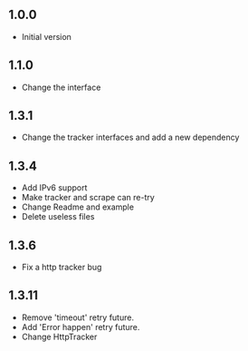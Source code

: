 ## 1.0.0

- Initial version

## 1.1.0

- Change the interface

## 1.3.1

- Change the tracker interfaces and add a new dependency

## 1.3.4
- Add IPv6 support
- Make tracker and scrape can re-try
- Change Readme and example
- Delete useless files

## 1.3.6
- Fix a http tracker bug

## 1.3.11
- Remove 'timeout' retry future.
- Add 'Error happen' retry future.
- Change HttpTracker